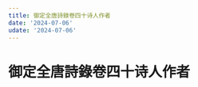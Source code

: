 ```yaml
---
title: 御定全唐詩錄卷四十诗人作者
date: '2024-07-06'
udate: '2024-07-06'
---
```

# 御定全唐詩錄卷四十诗人作者

<AuthorPage :authorMap="authorMap" :chapternum="40" />

<script setup>
const chapter = '卷四十';
import authorMap from '/data/qtsl/卷四十/author.json'
</script>
